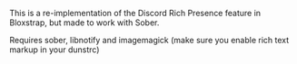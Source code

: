 This is a re-implementation of the Discord Rich Presence feature in Bloxstrap, but made to work with Sober.

Requires sober, libnotify and imagemagick (make sure you enable rich text markup in your dunstrc)
